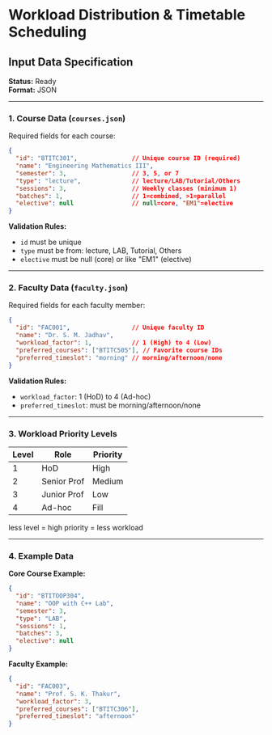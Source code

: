 # Workload Distribution & Timetable Scheduling

## Input Data Specification

**Status:** Ready  
**Format:** JSON  

---

### 1. Course Data (`courses.json`)
Required fields for each course:
```json
{
  "id": "BTITC301",               // Unique course ID (required)
  "name": "Engineering Mathematics III",
  "semester": 3,                  // 3, 5, or 7
  "type": "lecture",              // lecture/LAB/Tutorial/Others
  "sessions": 3,                  // Weekly classes (minimum 1)
  "batches": 1,                   // 1=combined, >1=parallel
  "elective": null                // null=core, "EM1"=elective
}
```

**Validation Rules:**
- `id` must be unique
- `type` must be from: lecture, LAB, Tutorial, Others
- `elective` must be null (core) or like "EM1" (elective)

---

### 2. Faculty Data (`faculty.json`)
Required fields for each faculty member:
```json
{
  "id": "FAC001",                 // Unique faculty ID
  "name": "Dr. S. M. Jadhav",
  "workload_factor": 1,           // 1 (High) to 4 (Low)
  "preferred_courses": ["BTITC505"], // Favorite course IDs
  "preferred_timeslot": "morning" // morning/afternoon/none
}
```

**Validation Rules:**
- `workload_factor`: 1 (HoD) to 4 (Ad-hoc)
- `preferred_timeslot`: must be morning/afternoon/none

---

### 3. Workload Priority Levels
| Level | Role        | Priority | 
|-------|-------------|----------|
| 1     | HoD         | High     |
| 2     | Senior Prof | Medium   | 
| 3     | Junior Prof | Low      | 
| 4     | Ad-hoc      | Fill     | 

less level = high priority = less workload

---



### 4. Example Data
**Core Course Example:**
```json
{
  "id": "BTITOOP304",
  "name": "OOP with C++ Lab",
  "semester": 3,
  "type": "LAB",
  "sessions": 1,
  "batches": 3,
  "elective": null
}
```

**Faculty Example:**
```json
{
  "id": "FAC003",
  "name": "Prof. S. K. Thakur",
  "workload_factor": 3,
  "preferred_courses": ["BTITC306"],
  "preferred_timeslot": "afternoon"
}
```
